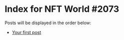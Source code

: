 # Index for NFT World #2073
Posts will be displayed in the order below:

- [Your first post](./001-first.md)

